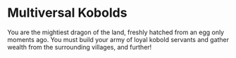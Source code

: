 # Multiversal Kobolds

You are the mightiest dragon of the land, freshly hatched from an egg only moments ago. You must build your army of loyal kobold servants and gather wealth from the surrounding villages, and further!

